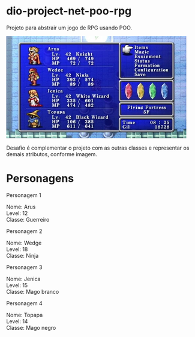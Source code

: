 # dio-project-net-poo-rpg
Projeto para abstrair um jogo de RPG usando POO.

![ ](\images\FFI_PSP_Main_Menu.png)

Desafio é complementar o projeto com as outras classes e representar os demais atributos, conforme imagem.

# Personagens
Personagem 1

Nome: Arus<br>
Level: 12<br>
Classe: Guerreiro


Personagem 2

Nome: Wedge<br>
Level: 18<br>
Classe: Ninja


Personagem 3

Nome: Jenica<br>
Level: 15<br>
Classe: Mago branco


Personagem 4

Nome: Topapa<br>
Level: 14<br>
Classe: Mago negro





